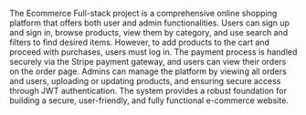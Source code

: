 The Ecommerce Full-stack project is a comprehensive online shopping platform that offers both user and admin functionalities. Users can sign up and sign in, browse products, view them by category, and use search and filters to find desired items. However, to add products to the cart and proceed with purchases, users must log in. The payment process is handled securely via the Stripe payment gateway, and users can view their orders on the order page. Admins can manage the platform by viewing all orders and users, uploading or updating products, and ensuring secure access through JWT authentication. The system provides a robust foundation for building a secure, user-friendly, and fully functional e-commerce website.
